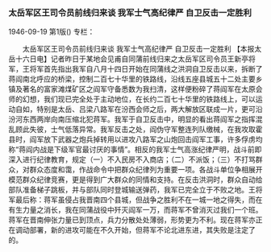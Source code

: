 ### 太岳军区王司令员前线归来谈  我军士气高纪律严  自卫反击一定胜利

1946-09-19
第1版()
专栏：

　　太岳军区王司令员前线归来谈
    我军士气高纪律严
    自卫反击一定胜利
    【本报太岳十六日电】记者昨日于某地会见甫自同蒲前线归来之太岳军区司令员王新亭将军，王将军首先指出我军自八月十四日开始在同蒲线之洪洞自卫反击以来，拆断了蒋阎南北呼应的桥梁，控制二百七十华里的铁路线，沿线五座县城五十二处主要乡镇及著名的富家滩煤矿区之阎军守备悉数为我扫清，这样便粉碎了蒋阎军在太原会师的幻想，我们现已完全处于主动地位，在长约二百七十华里的铁路线上，可以运动自如，特别是太岳、吕梁八路军在汾西会师之后，两大解放区联成一片，更可沿汾河东西两岸向南压缩北犯蒋军。我军于自卫反击中，明显的看出蒋阎军之指挥混乱顾此失彼，士气低落异常。我军反击之处，阎伪守军整连列队缴械，在我攻取霍县时，阎军放下武器之炮兵掉转用以进攻八路军之山炮回击阎军工事，许多俘虏均称“蒋阎内战是下级军官最讨厌的事情”。相反的我军士气高涨纪律严明，战斗前即深入进行纪律教育，规定（一）不入民房不入商店；（二）不派饭；（三）不打骂群众，对群众态度和霭，作战命令中把群众纪律列为重要一项。各战斗单位争相展开模范群众纪律竞赛，更是得到广大群众的同情和支持。在反击洪洞时，群众自动给部队准备梯子跳板，并与部队同时登城输送弹药，我军已完全立于不败之地。王将军最后称：蒋军虽侵占我晋南四个县城，但战争之胜利不在一城一地之得失，而在有生力量之消长，我在同蒲战役中歼灭阎军一万，而蒋军不曾消灭过我们一个班。蒋军在晋南伸张力量已到顶点，兵力分散处处薄弱，形势更为不利。现在蒋军亦正在调动部署，新的进攻可能在不久开始，但蒋军不论北进东进，其失败是注定了的。
